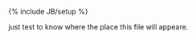 ﻿---
layout: post
category : lessons
tags : [tech-post, collection]
---
{% include JB/setup %}

just test to know where the place this file will appeare.